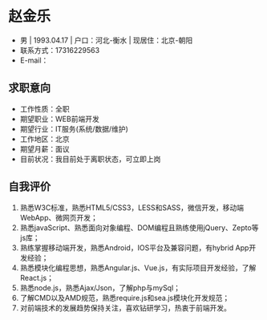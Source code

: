 # 赵金乐 #
- 男 | 1993.04.17 | 户口：河北-衡水 | 现居住：北京-朝阳   
- 联系方式：17316229563    
- E-mail：                                     

## 求职意向
  * 工作性质：全职           
  * 期望职业：WEB前端开发                              
  * 期望行业：IT服务(系统/数据/维护)                  
  * 工作地区：北京                                
  * 期望月薪：面议                               
  * 目前状况：我目前处于离职状态，可立即上岗

## 自我评价
   1. 熟悉W3C标准，熟悉HTML5/CSS3，LESS和SASS，微信开发，移动端WebApp、微网页开发；            
   2. 熟悉javaScript、熟悉面向对象编程、DOM编程且熟练使用jQuery、Zepto等js库；            
   3. 熟练掌握移动端开发，熟悉Android，IOS平台及兼容问题，有hybrid  App开发经验；                                
   4. 熟悉模块化编程思想，熟悉Angular.js、Vue.js，有实际项目开发经验，了解React.js；              
   5. 熟悉node.js，熟悉Ajax/Json，了解php与mySql；
   6. 了解CMD以及AMD规范，熟悉require.js和sea.js模块化开发规范；
   7. 对前端技术的发展趋势保持关注，喜欢钻研学习，热衷于前端开发。
